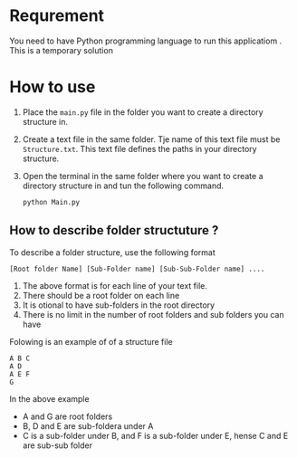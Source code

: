 # Requrement

You need to have Python programming language to run this applicatiom . This is a temporary solution

# How to use

1. Place the `main.py` file in the folder you want to create a directory structure in.
2. Create a text file in the same folder. Tje name of this text file must be `Structure.txt`. This text file defines the paths in your directory structure.
3. Open the terminal in the same folder where you want to create a directory structure in and tun the following command.

   ```bash
   python Main.py
   ```

## How to describe folder structuture ?

To describe a folder structure, use the following format

```
[Root folder Name] [Sub-Folder name] [Sub-Sub-Folder name] ....
```

1. The above format is for each line of your text file.
2. There should be a root folder on each line
3. It is otional to have sub-folders in the root directory
4. There is no limit in the number of root folders and sub folders you can have

Folowing is an example of of a structure file

```
A B C
A D
A E F
G
```

In the above example

* A and G are root folders
* B, D and E are sub-foldera under A
* C is a sub-folder under B, and F is a sub-folder under E, hense C and E are sub-sub folder
